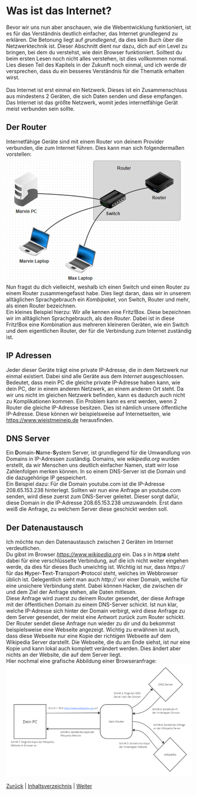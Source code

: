 # Was ist das Internet?

Bevor wir uns nun aber anschauen, wie die Webentwicklung funktioniert, ist es für das Verständnis deutlich einfacher, das Internet grundlegend zu erklären. Die Betonung liegt auf _grundlegend_, da dies kein Buch über die Netzwerktechnik ist. Dieser Abschnitt dient nur dazu, dich auf ein Level zu bringen, bei dem du verstehst, wie dein Browser funktioniert. Solltest du beim ersten Lesen noch nicht alles verstehen, ist dies vollkommen normal. Lies diesen Teil des Kapitels in der Zukunft noch einmal, und ich werde dir versprechen, dass du ein besseres Verständnis für die Thematik erhalten wirst. <br><br>
Das Internet ist erst einmal ein Netzwerk. Dieses ist ein Zusammenschluss aus mindestens 2 Geräten, die sich Daten senden und diese empfangen. Das Internet ist das größte Netzwerk, womit jedes internetfähige Gerät meist verbunden sein sollte. 
## Der Router
Internetfähige Geräte sind mit einem Router von deinem Provider verbunden, die zum Internet führen. Dies kann man sich folgendermaßen  vorstellen: <br>
![Router beispiel](./assets/router_beispiel.png) <br>
Nun fragst du dich vielleicht, weshalb ich einen Switch und einen Router zu einem Router zusammengefasst habe. Dies liegt daran, dass wir in unserem alltäglichen Sprachgebrauch ein _Kombipaket_, von Switch, Router und mehr, als einen Router bezeichnen. <br>
Ein kleines Beispiel hierzu: Wir alle kennen eine Fritz!Box. Diese bezeichnen wir im alltäglichen Sprachgebrauch, als den _Router_. Dabei ist in diese Fritz!Box eine Kombination aus mehreren kleineren Geräten, wie ein Switch und dem eigentlichen Router, der für die Verbindung zum Internet zuständig ist.
## IP Adressen
Jeder dieser Geräte trägt eine private IP-Adresse, die in dem Netzwerk nur einmal existiert. Dabei sind alle Geräte aus dem _Internet_ ausgeschlossen. Bedeutet, dass mein PC die gleiche private IP-Adresse haben kann, wie dein PC, der in einem anderen Netzwerk, an einem anderen Ort steht. Da wir uns nicht im gleichen Netzwerk befinden, kann es dadurch auch nicht zu Komplikationen kommen. Ein Problem kann es erst werden, wenn 2 Router die gleiche IP-Adresse besitzen. Dies ist nämlich unsere öffentliche IP-Adresse. Diese können wir beispielsweise auf Internetseiten, wie https://www.wieistmeineip.de herausfinden.
## DNS Server
Ein **D**omain-**N**ame-**S**ystem Server, ist grundlegend für die Umwandlung von Domains in IP-Adressen zuständig. Domains, wie _wikipedia.org_ wurden erstellt, da wir Menschen uns deutlich einfacher Namen, statt wirr lose Zahlenfolgen merken können. In so einem DNS-Server ist die Domain und die dazugehörige IP gespeichert.<br>
Ein Beispiel dazu: Für die Domain youtube.com ist die IP-Adresse 208.65.153.238 hinterlegt. Sollten wir nun eine Anfrage an youtube.com senden, wird diese zuerst zum DNS-Server geleitet. Dieser sorgt dafür, diese Domain in die IP-Adresse 208.65.153.238 umzuwandeln. Erst dann weiß die Anfrage, zu welchem Server diese geschickt werden soll.
## Der Datenaustausch
Ich möchte nun den Datenaustausch zwischen 2 Geräten im Internet verdeutlichen.<br>
Du gibst im Browser _https://www.wikipedia.org_ ein.
Das _s_ in _http**s**_ steht dabei für eine verschlüsselte Verbindung, auf die ich nicht weiter eingehen werde, da dies für dieses Buch unwichtig ist. Wichtig ist nur, dass _https://_ für das **H**yper-**T**ext-**T**ransport-**P**rotocol steht, welches im Webbrowser üblich ist. Gelegentlich sieht man auch _http://_ vor einer Domain, welche für eine unsichere Verbindung steht. Dabei können Hacker, die zwischen dir und dem Ziel der Anfrage stehen, alle Daten mitlesen.<br> Diese Anfrage wird zuerst zu deinem Router gesendet, der diese Anfrage mit der öffentlichen Domain zu einem DNS-Server schickt. Ist nun klar, welche IP-Adresse sich hinter der Domain verbirgt, wird diese Anfrage zu dem Server gesendet, der meist eine Antwort zurück zum Router schickt. Der Router sendet diese Anfrage nun wieder zu dir und du bekommst beispielsweise eine Webseite angezeigt. Wichtig zu erwähnen ist auch, dass diese Webseite nur eine Kopie der richtigen Webseite auf dem Wikipedia Server darstellt. Die Webseite, die du am Ende siehst, ist nur eine Kopie und kann lokal auch komplett verändert werden. Dies ändert aber nichts an der Website, die auf dem Server liegt. <br>
Hier nochmal eine grafische Abbildung einer Browseranfrage:<br>
![Grafische Abbildung einer Browseranfrage](./assets/datenaustausch.png)


[Zurück](./1.1%20Was%20ist%20dieses%20Buch.md) |
[Inhaltsverzeichnis](../README.md) |
[Weiter](./1.3%20Techstack%20HTML,%20CSS%20und%20Javascript.md)